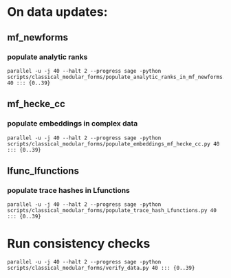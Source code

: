 # On data updates:

## mf_newforms

### populate analytic ranks
```
parallel -u -j 40 --halt 2 --progress sage -python scripts/classical_modular_forms/populate_analytic_ranks_in_mf_newforms.py 40 ::: {0..39}
```


## mf_hecke_cc

### populate embeddings in complex data
```
parallel -u -j 40 --halt 2 --progress sage -python scripts/classical_modular_forms/populate_embeddings_mf_hecke_cc.py 40 ::: {0..39}
```

## lfunc_lfunctions
### populate trace hashes in Lfunctions
```
parallel -u -j 40 --halt 2 --progress sage -python scripts/classical_modular_forms/populate_trace_hash_Lfunctions.py 40 ::: {0..39}
```


# Run consistency checks

```
parallel -u -j 40 --halt 2 --progress sage -python scripts/classical_modular_forms/verify_data.py 40 ::: {0..39}
```
